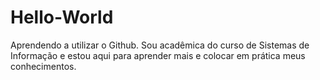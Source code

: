 # Hello-World
Aprendendo a utilizar o Github.
Sou acadêmica do curso de Sistemas de Informação e estou aqui para aprender mais e colocar em prática meus conhecimentos.
